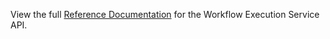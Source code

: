 View the full [Reference Documentation](https://jaeddy.github.io/workflow-execution-service-schemas/docs/) for the Workflow Execution Service API.
